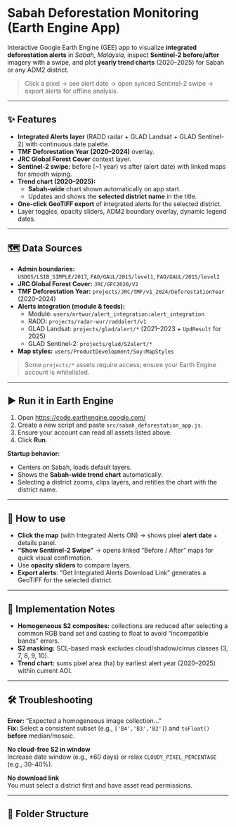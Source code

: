 # Sabah Deforestation Monitoring (Earth Engine App)

Interactive Google Earth Engine (GEE) app to visualize **integrated deforestation alerts** in *Sabah, Malaysia*, inspect **Sentinel-2 before/after** imagery with a swipe, and plot **yearly trend charts** (2020–2025) for Sabah or any ADM2 district.

> Click a pixel → see alert date → open synced Sentinel-2 swipe → export alerts for offline analysis.

---

## ✨ Features

- **Integrated Alerts layer** (RADD radar + GLAD Landsat + GLAD Sentinel-2) with continuous date palette.
- **TMF Deforestation Year (2020–2024)** overlay.
- **JRC Global Forest Cover** context layer.
- **Sentinel-2 swipe:** before (~1 year) vs after (alert date) with linked maps for smooth wiping.
- **Trend chart (2020–2025):**
  - **Sabah-wide** chart shown automatically on app start.
  - Updates and shows the **selected district name** in the title.
- **One-click GeoTIFF export** of integrated alerts for the selected district.
- Layer toggles, opacity sliders, ADM2 boundary overlay, dynamic legend dates.

---

## 🗺️ Data Sources

- **Admin boundaries:**  
  `USDOS/LSIB_SIMPLE/2017`, `FAO/GAUL/2015/level1`, `FAO/GAUL/2015/level2`
- **JRC Global Forest Cover:** `JRC/GFC2020/V2`
- **TMF Deforestation Year:** `projects/JRC/TMF/v1_2024/DeforestationYear` (2020–2024)
- **Alerts integration (module & feeds):**  
  - Module: `users/nrtwur/alert_integration:alert_integration`  
  - RADD: `projects/radar-wur/raddalert/v1`  
  - GLAD Landsat: `projects/glad/alert/*` (2021–2023 + `UpdResult` for 2025)  
  - GLAD Sentinel-2: `projects/glad/S2alert/*`
- **Map styles:** `users/ProductDevelopment/Soy:MapStyles`

> Some `projects/*` assets require access; ensure your Earth Engine account is whitelisted.

---

## ▶️ Run it in Earth Engine

1. Open https://code.earthengine.google.com/
2. Create a new script and paste `src/sabah_deforestation_app.js`.
3. Ensure your account can read all assets listed above.
4. Click **Run**.

**Startup behavior:**  
- Centers on Sabah, loads default layers.  
- Shows the **Sabah-wide trend chart** automatically.  
- Selecting a district zooms, clips layers, and retitles the chart with the district name.

---

## 🧭 How to use

- **Click the map** (with Integrated Alerts ON) → shows pixel **alert date** + details panel.
- **“Show Sentinel-2 Swipe”** → opens linked “Before / After” maps for quick visual confirmation.
- Use **opacity sliders** to compare layers.
- **Export alerts**: “Get Integrated Alerts Download Link” generates a GeoTIFF for the selected district.

---

## 🧱 Implementation Notes

- **Homogeneous S2 composites:** collections are reduced after selecting a common RGB band set and casting to float to avoid “incompatible bands” errors.
- **S2 masking:** SCL-based mask excludes cloud/shadow/cirrus classes (3, 7, 8, 9, 10).
- **Trend chart:** sums pixel area (ha) by earliest alert year (2020–2025) within current AOI.

---

## 🛠️ Troubleshooting

**Error:** “Expected a homogeneous image collection…”  
**Fix:** Select a consistent subset (e.g., `['B4','B3','B2']`) and `toFloat()` **before** median/mosaic.

**No cloud-free S2 in window**  
Increase date window (e.g., ±60 days) or relax `CLOUDY_PIXEL_PERCENTAGE` (e.g., 30–40%).

**No download link**  
You must select a district first and have asset read permissions.

---

## 📂 Folder Structure

